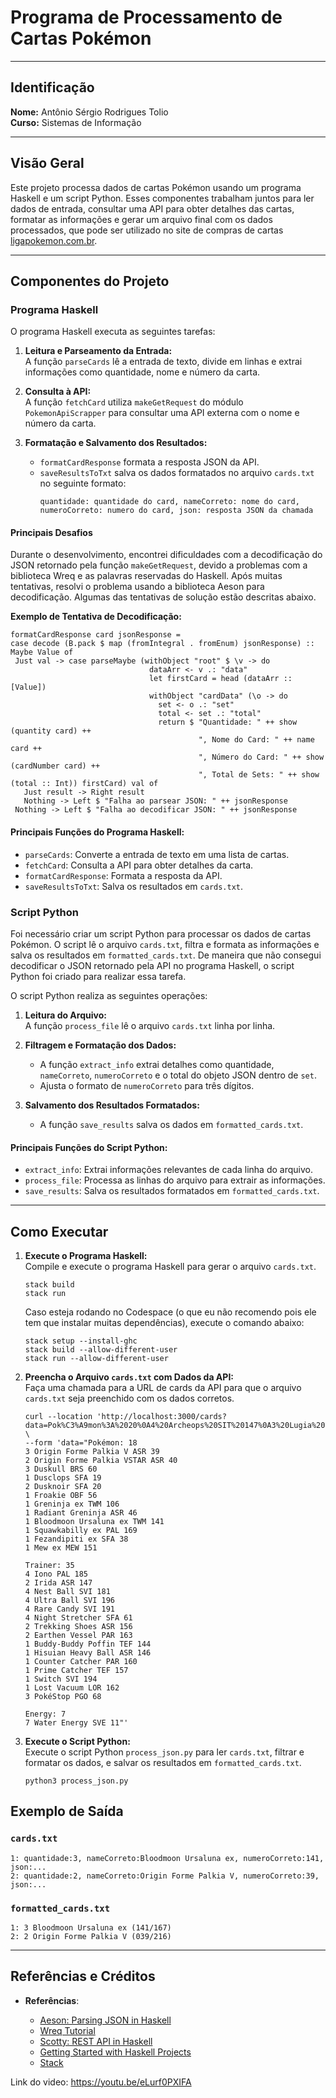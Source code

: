 # Programa de Processamento de Cartas Pokémon

---

## Identificação
**Nome:** Antônio Sérgio Rodrigues Tolio  
**Curso:** Sistemas de Informação  

---

## Visão Geral
Este projeto processa dados de cartas Pokémon usando um programa Haskell e um script Python. Esses componentes trabalham juntos para ler dados de entrada, consultar uma API para obter detalhes das cartas, formatar as informações e gerar um arquivo final com os dados processados, que pode ser utilizado no site de compras de cartas [ligapokemon.com.br](https://ligapokemon.com.br).

---

## Componentes do Projeto

### Programa Haskell
O programa Haskell executa as seguintes tarefas:

1. **Leitura e Parseamento da Entrada:**  
   A função `parseCards` lê a entrada de texto, divide em linhas e extrai informações como quantidade, nome e número da carta.

2. **Consulta à API:**  
   A função `fetchCard` utiliza `makeGetRequest` do módulo `PokemonApiScrapper` para consultar uma API externa com o nome e número da carta.

3. **Formatação e Salvamento dos Resultados:**  
   - `formatCardResponse` formata a resposta JSON da API.
   - `saveResultsToTxt` salva os dados formatados no arquivo `cards.txt` no seguinte formato:
     ```
     quantidade: quantidade do card, nameCorreto: nome do card, numeroCorreto: numero do card, json: resposta JSON da chamada
     ```

#### Principais Desafios
Durante o desenvolvimento, encontrei dificuldades com a decodificação do JSON retornado pela função `makeGetRequest`, devido a problemas com a biblioteca Wreq e as palavras reservadas do Haskell. Após muitas tentativas, resolvi o problema usando a biblioteca Aeson para decodificação. Algumas das tentativas de solução estão descritas abaixo.

**Exemplo de Tentativa de Decodificação:**
   ```
formatCardResponse card jsonResponse =
  case decode (B.pack $ map (fromIntegral . fromEnum) jsonResponse) :: Maybe Value of
    Just val -> case parseMaybe (withObject "root" $ \v -> do
                                  dataArr <- v .: "data"
                                  let firstCard = head (dataArr :: [Value])
                                  withObject "cardData" (\o -> do
                                    set <- o .: "set"
                                    total <- set .: "total"
                                    return $ "Quantidade: " ++ show (quantity card) ++
                                             ", Nome do Card: " ++ name card ++
                                             ", Número do Card: " ++ show (cardNumber card) ++
                                             ", Total de Sets: " ++ show (total :: Int)) firstCard) val of
      Just result -> Right result
      Nothing -> Left $ "Falha ao parsear JSON: " ++ jsonResponse
    Nothing -> Left $ "Falha ao decodificar JSON: " ++ jsonResponse
   ```

#### Principais Funções do Programa Haskell:
- `parseCards`: Converte a entrada de texto em uma lista de cartas.
- `fetchCard`: Consulta a API para obter detalhes da carta.
- `formatCardResponse`: Formata a resposta da API.
- `saveResultsToTxt`: Salva os resultados em `cards.txt`.

### Script Python
Foi necessário criar um script Python para processar os dados de cartas Pokémon. O script lê o arquivo `cards.txt`, filtra e formata as informações e salva os resultados em `formatted_cards.txt`. De maneira que não consegui decodificar o JSON retornado pela API no programa Haskell, o script Python foi criado para realizar essa tarefa.

O script Python realiza as seguintes operações:

1. **Leitura do Arquivo:**  
   A função `process_file` lê o arquivo `cards.txt` linha por linha.

2. **Filtragem e Formatação dos Dados:**  
   - A função `extract_info` extrai detalhes como quantidade, `nameCorreto`, `numeroCorreto` e o total do objeto JSON dentro de `set`.
   - Ajusta o formato de `numeroCorreto` para três dígitos.

3. **Salvamento dos Resultados Formatados:**  
   - A função `save_results` salva os dados em `formatted_cards.txt`.

#### Principais Funções do Script Python:
- `extract_info`: Extrai informações relevantes de cada linha do arquivo.
- `process_file`: Processa as linhas do arquivo para extrair as informações.
- `save_results`: Salva os resultados formatados em `formatted_cards.txt`.

---

## Como Executar

1. **Execute o Programa Haskell:**  
   Compile e execute o programa Haskell para gerar o arquivo `cards.txt`.
   ```
   stack build
   stack run
   ```
   Caso esteja rodando no Codespace (o que eu não recomendo pois ele tem que instalar muitas dependências), execute o comando abaixo:
   ```
   stack setup --install-ghc
   stack build --allow-different-user
   stack run --allow-different-user
   ```

2. **Preencha o Arquivo `cards.txt` com Dados da API:**  
   Faça uma chamada para a URL de cards da API para que o arquivo `cards.txt` seja preenchido com os dados corretos.
   ```
   curl --location 'http://localhost:3000/cards?data=Pok%C3%A9mon%3A%2020%0A4%20Archeops%20SIT%20147%0A3%20Lugia%20V%20SIT%20138%0A3%20Lugia%20VSTAR%20SIT%20139%0A3%20Minccino%20TEF%20136%0A3%20Cinccino%20TEF%20137%0A2%20Lumineon%20V%20BRS%2040%0A%0A' \
   --form 'data="Pokémon: 18
   3 Origin Forme Palkia V ASR 39
   2 Origin Forme Palkia VSTAR ASR 40
   3 Duskull BRS 60
   1 Dusclops SFA 19
   2 Dusknoir SFA 20
   1 Froakie OBF 56
   1 Greninja ex TWM 106
   1 Radiant Greninja ASR 46
   1 Bloodmoon Ursaluna ex TWM 141
   1 Squawkabilly ex PAL 169
   1 Fezandipiti ex SFA 38
   1 Mew ex MEW 151

   Trainer: 35
   4 Iono PAL 185
   2 Irida ASR 147
   4 Nest Ball SVI 181
   4 Ultra Ball SVI 196
   4 Rare Candy SVI 191
   4 Night Stretcher SFA 61
   2 Trekking Shoes ASR 156
   2 Earthen Vessel PAR 163
   1 Buddy-Buddy Poffin TEF 144
   1 Hisuian Heavy Ball ASR 146
   1 Counter Catcher PAR 160
   1 Prime Catcher TEF 157
   1 Switch SVI 194
   1 Lost Vacuum LOR 162
   3 PokéStop PGO 68

   Energy: 7
   7 Water Energy SVE 11"'

   ```

3. **Execute o Script Python:**  
   Execute o script Python `process_json.py` para ler `cards.txt`, filtrar e formatar os dados, e salvar os resultados em `formatted_cards.txt`.
   ```
   python3 process_json.py
   ```


## Exemplo de Saída

### `cards.txt`
```
1: quantidade:3, nameCorreto:Bloodmoon Ursaluna ex, numeroCorreto:141, json:...
2: quantidade:2, nameCorreto:Origin Forme Palkia V, numeroCorreto:39, json:...
```

### `formatted_cards.txt`
```
1: 3 Bloodmoon Ursaluna ex (141/167)
2: 2 Origin Forme Palkia V (039/216)
```

---

## Referências e Créditos

- **Referências**:  

  - [Aeson: Parsing JSON in Haskell](https://artyom.me/aeson)
  - [Wreq Tutorial](http://www.serpentine.com/wreq/tutorial.html)
  - [Scotty: REST API in Haskell](https://hackage.haskell.org/package/scotty)
  - [Getting Started with Haskell Projects](https://www.stackbuilders.com/insights/getting-started-with-haskell-projects-using-scotty)
  - [Stack](https://docs.haskellstack.org/en/stable/README/)

Link do video: https://youtu.be/eLurf0PXIFA